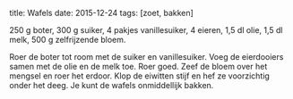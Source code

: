 title: Wafels
date: 2015-12-24 
tags: [zoet, bakken]

250 g boter, 300 g suiker, 4 pakjes vanillesuiker, 4 eieren, 1,5 dl olie, 1,5 dl melk, 500 g zelfrijzende bloem.

Roer de boter tot room met de suiker en vanillesuiker. Voeg de eierdooiers samen met de olie en de melk toe. Roer goed. Zeef de bloem over het mengsel en roer het erdoor. Klop de eiwitten stijf en hef ze voorzichtig onder het deeg. Je kunt de wafels onmiddellijk bakken.
